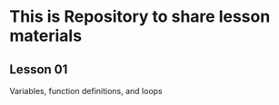 # This is Repository to share lesson materials

## Lesson 01

Variables, function definitions, and loops
